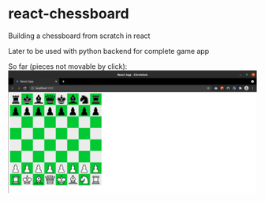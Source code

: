 # react-chessboard

Building a chessboard from scratch in react

Later to be used with python backend for complete game app

So far (pieces not movable by click):  
![screenshot](screenshot.png)